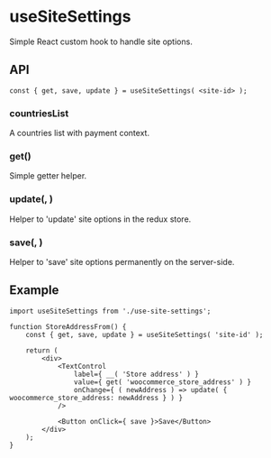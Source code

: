 # useSiteSettings

Simple React custom hook to handle site options.

## API

```es6
const { get, save, update } = useSiteSettings( <site-id> );
```

### countriesList

A countries list with payment context.

### get(<key>)

Simple getter helper.

### update(<key>, <value>)

Helper to 'update' site options in the redux store.

### save(<key>, <value>)

Helper to 'save' site options permanently on the server-side.

## Example

```es6
import useSiteSettings from './use-site-settings';

function StoreAddressFrom() {
	const { get, save, update } = useSiteSettings( 'site-id' );

	return (
		<div>
			<TextControl
				label={ __( 'Store address' ) }
				value={ get( 'woocommerce_store_address' ) }
				onChange={ ( newAddress ) => update( { woocommerce_store_address: newAddress } ) }
			/>

			<Button onClick={ save }>Save</Button>
		</div>
	);
}
```
